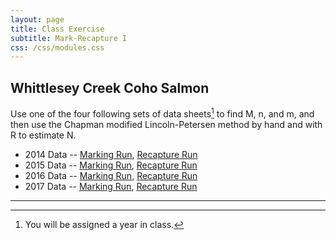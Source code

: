 ```yaml
---
layout: page
title: Class Exercise
subtitle: Mark-Recapture I
css: /css/modules.css
---
```


## Whittlesey Creek Coho Salmon
Use one of the four following sets of data sheets[^1] to find M, n, and m, and then use the Chapman modified Lincoln-Petersen method by hand and with R to estimate N.

* 2014 Data -- [Marking Run](Wickstrom14_MarkRun.pdf), [Recapture Run](Wickstrom14_RecapRun.pdf)
* 2015 Data -- [Marking Run](Wickstrom15_MarkRun.pdf), [Recapture Run](Wickstrom15_RecapRun.pdf)
* 2016 Data -- [Marking Run](Wickstrom16_MarkRun.pdf), [Recapture Run](Wickstrom16_RecapRun.pdf)
* 2017 Data -- [Marking Run](Wickstrom17_MarkRun.pdf), [Recapture Run](Wickstrom16_RecapRun.pdf)

----

[^1]: You will be assigned a year in class.
